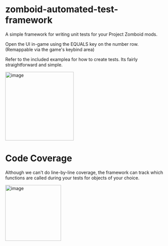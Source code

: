 # zomboid-automated-test-framework
A simple framework for writing unit tests for your Project Zomboid mods.

Open the UI in-game using the EQUALS key on the number row. (Remappable via the game's keybind area)

Refer to the included examplea for how to create tests. Its fairly straightforward and simple.

<img width="216" alt="image" src="https://github.com/Notloc/zomboid-automated-test-framework/assets/23246298/19c0d7c0-7605-4530-b185-b6f88d51e0fa">

# Code Coverage
Although we can't do line-by-line coverage, the framework can track which functions are called during your tests for objects of your choice.

<img width="176" alt="image" src="https://github.com/Notloc/zomboid-automated-test-framework/assets/23246298/d99296b6-da20-47b7-8ccb-c69ce7990bfa">
